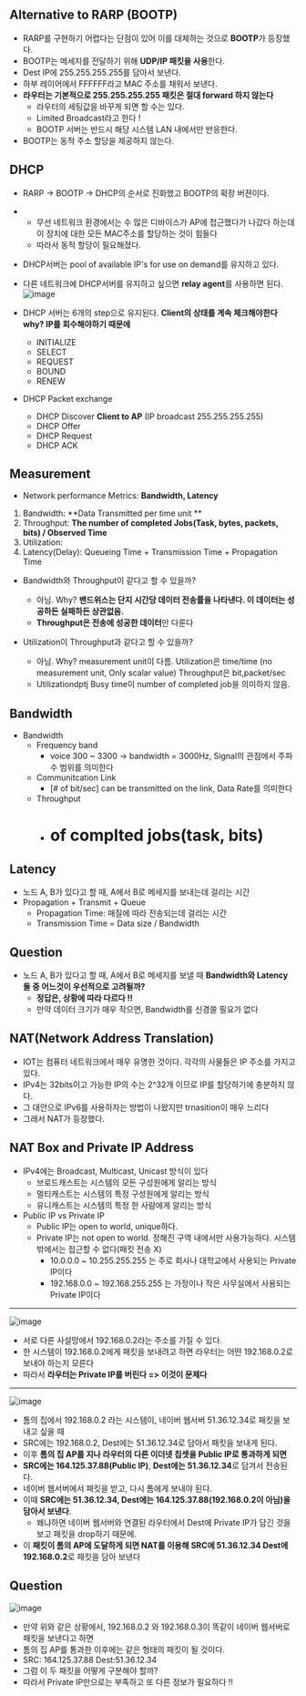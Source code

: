## Alternative to RARP (BOOTP)
* RARP를 구현하기 어렵다는 단점이 있어 이를 대체하는 것으로 **BOOTP**가 등장했다.
* BOOTP는 메세지를 전달하기 위해 **UDP/IP 패킷을 사용**한다.
* Dest IP에 255.255.255.255를 담아서 보낸다.
* 하부 레이어에서 FFFFFF라고 MAC 주소를 채워서 보낸다.
* **라우터는 기본적으로 255.255.255.255 패킷은 절대 forward 하지 않는다**
  * 라우터의 세팅값을 바꾸게 되면 할 수는 있다.
  * Limited Broadcast라고 한다 !
  * BOOTP 서버는 반드시 해당 시스템 LAN 내에서만 반응한다.
* BOOTP는 동적 주소 할당을 제공하지 않는다.

## DHCP 
* RARP -> BOOTP -> DHCP의 순서로 진화했고 BOOTP의 확장 버젼이다.
* * 무선 네트워크 환경에서는 수 많은 디바이스가 AP에 접근했다가 나갔다 하는데 이 장치에 대한 모든 MAC주소를 할당하는 것이 힘들다
  * 따라서 동적 할당이 필요해졌다.
* DHCP서버는 pool of available IP's for use on demand를 유지하고 있다.
* 다른 네트워크에 DHCP서버를 유지하고 싶으면 **relay agent**를 사용하면 된다.
![image](https://user-images.githubusercontent.com/68818952/139782292-aadf1bc2-b0f2-4d38-ae3c-127d089af9a6.png)

* DHCP 서버는 6개의 step으로 유지된다. **Client의 상태를 계속 체크해야한다 why? IP를 회수해야하기 때문에**
  * INITIALIZE
  * SELECT
  * REQUEST
  * BOUND
  * RENEW
* DHCP Packet exchange
  * DHCP Discover **Client to AP** (IP broadcast 255.255.255.255)
  * DHCP Offer
  * DHCP Request
  * DHCP ACK

## Measurement
* Network performance Metrics: **Bandwidth, Latency**
1. Bandwidth: **Data Transmitted per time unit **
2. Throughput: **The number of completed Jobs(Task, bytes, packets, bits) / Observed Time** 
3. Utilization: 
4. Latency(Delay): Queueing Time + Transmission Time + Propagation Time

* Bandwidth와 Throughput이 같다고 할 수 있을까?
  * 아님. Why? **밴드위스는 단지 시간당 데이터 전송률을 나타낸다. 이 데이터는 성공하든 실패하든 상관없음.**
  * **Throughput은 전송에 성공한 데이터**만 다룬다

* Utilization이 Throughput과 같다고 할 수 있을까?
  * 아님. Why? measurement unit이 다름. Utilization은 time/time (no measurement unit, Only scalar value) Throughput은 bit,packet/sec
  * Utilizationdptj Busy time이 number of completed job을 의미하지 않음.

## Bandwidth
* Bandwidth 
  * Frequency band
    * voice 300 ~ 3300 -> bandwidth = 3000Hz, Signal의 관점에서 주파수 범위를 의미한다
  * Communitcation Link
    * [# of bit/sec] can be transmitted on the link, Data Rate를 의미한다
  * Throughput
    * # of complted jobs(task, bits) 

## Latency
* 노드 A, B가 있다고 할 때, A에서 B로 메세지를 보내는데 걸리는 시간
* Propagation + Transmit + Queue
  * Propagation Time: 매질에 따라 전송되는데 걸리는 시간 
  * Transmission Time = Data size / Bandwidth

## Question
* 노드 A, B가 있다고 할 때, A에서 B로 메세지를 보낼 때 **Bandwidth와 Latency 둘 중 어느것이 우선적으로 고려될까?**
  * **정답은, 상황에 따라 다르다 !!** 
  * 만약 데이터 크기가 매우 작으면, Bandwidth를 신경쓸 필요가 없다


## NAT(Network Address Translation)
* IOT는 컴퓨터 네트워크에서 매우 유명한 것이다. 각각의 사물들은 IP 주소를 가지고 있다.
* IPv4는 32bits이고 가능한 IP의 수는 2^32개 이므로 IP를 할당하기에 충분하지 않다.
* 그 대안으로 IPv6를 사용하자는 방법이 나왔지만 trnasition이 매우 느리다
* 그래서 NAT가 등장했다.

## NAT Box and Private IP Address
* IPv4에는 Broadcast, Multicast, Unicast 방식이 있다
  * 브로드캐스트는 시스템의 모든 구성원에게 알리는 방식
  * 멀티캐스트는 시스템의 특정 구성원에게 알리는 방식
  * 유니캐스트는 시스템의 특정 한 사람에게 알리는 방식
* Public IP vs Private IP
  * Public IP는 open to world, unique하다. 
  * Private IP는 not open to world. 정해진 구역 내에서만 사용가능하다. 시스템 밖에서는 접근할 수 없다(패킷 전송 X)
    * 10.0.0.0 ~ 10.255.255.255 는 주로 회사나 대학교에서 사용되는 Private IP이다
    * 192.168.0.0 ~ 192.168.255.255 는 가정이나 작은 사무실에서 사용되는 Private IP이다 
---
![image](https://user-images.githubusercontent.com/68818952/139827071-8911a6d8-edb7-4239-886e-53389a828f8a.png)
* 서로 다른 사설망에서 192.168.0.2라는 주소를 가질 수 있다.
* 한 시스템이 192.168.0.2에게 패킷을 보내려고 하면 라우터는 어떤 192.168.0.2로 보내야 하는지 모른다
* 따라서 **라우터는 Private IP를 버린다 => 이것이 문제다** 

---
![image](https://user-images.githubusercontent.com/68818952/139829341-bad0488d-a96e-4033-a1c1-daa2ea6c43be.png)
* 톰의 집에서 192.168.0.2 라는 시스템이, 네이버 웹서버 51.36.12.34로 패킷을 보내고 싶을 때
* SRC에는 192.168.0.2, Dest에는 51.36.12.34로 담아서 패킷을 보내게 된다.
* 이후 **톰의 집 AP를 지나 라우터의 다른 이더넷 칩셋을 Public IP로 통과하게 되면**
* **SRC에는 164.125.37.88(Public IP)**, **Dest에는 51.36.12.34**로 담겨서 전송된다.
* 네이버 웹서버에서 패킷을 받고, 다시 톰에게 보내야 된다.
* 이때 **SRC에는 51.36.12.34, Dest에는 164.125.37.88(192.168.0.2이 아님)을 담아서 보낸다**.
  * 왜냐하면 네이버 웹서버와 연결된 라우터에서 Dest에 Private IP가 담긴 것을 보고 패킷을 drop하기 때문에.
* 이 **패킷이 톰의 AP에 도달하게 되면 NAT를 이용해 SRC에 51.36.12.34 Dest에 192.168.0.2**로 패킷을 담아 보낸다

## Question
![image](https://user-images.githubusercontent.com/68818952/139830630-d2fbb1b0-5918-435f-b8a4-45bf946e303d.png)
* 만약 위와 같은 상황에서, 192.168.0.2 와 192.168.0.3이 똑같이 네이버 웹서버로 패킷을 보낸다고 하면
* 톰의 집 AP를 통과한 이후에는 같은 형태의 패킷이 될 것이다.
* SRC: 164.125.37.88 Dest:51.36.12.34
* 그럼 이 두 패킷을 어떻게 구분해야 할까?
* 따라서 Private IP만으로는 부족하고 또 다른 정보가 필요하다 !!



